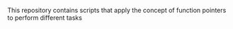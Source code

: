 This repository contains scripts that apply the concept of function pointers to perform different tasks
